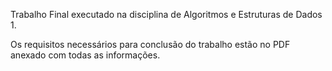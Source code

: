 Trabalho Final executado na disciplina de Algoritmos e Estruturas de Dados 1.

Os requisitos necessários para conclusão do trabalho estão no PDF anexado com todas as informações.
